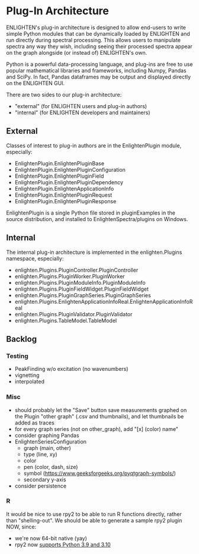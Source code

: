 # Plug-In Architecture

ENLIGHTEN's plug-in architecture is designed to allow end-users to write simple 
Python modules that can be dynamically loaded by ENLIGHTEN and run directly 
during spectral processing.  This allows users to manipulate spectra any way they
wish, including seeing their processed spectra appear on the graph alongside (or
instead of) ENLIGHTEN's own.

Python is a powerful data-processing language, and plug-ins are free to use 
popular mathematical libraries and frameworks, including Numpy, Pandas and SciPy.
In fact, Pandas dataframes may be output and displayed directly on the ENLIGHTEN
GUI.

There are two sides to our plug-in architecture:

- "external" (for ENLIGHTEN users and plug-in authors)
- "internal" (for ENLIGHTEN developers and maintainers)

## External

Classes of interest to plug-in authors are in the EnlightenPlugin module, 
especially:

- EnlightenPlugin.EnlightenPluginBase
- EnlightenPlugin.EnlightenPluginConfiguration
- EnlightenPlugin.EnlightenPluginField
- EnlightenPlugin.EnlightenPluginDependency
- EnlightenPlugin.EnlightenApplicationInfo
- EnlightenPlugin.EnlightenPluginRequest
- EnlightenPlugin.EnlightenPluginResponse

EnlightenPlugin is a single Python file stored in pluginExamples in the source 
distribution, and installed to EnlightenSpectra/plugins on Windows.

## Internal

The internal plug-in architecture is implemented in the enlighten.Plugins 
namespace, especially:

- enlighten.Plugins.PluginController.PluginController
- enlighten.Plugins.PluginWorker.PluginWorker
- enlighten.Plugins.PluginModuleInfo.PluginModuleInfo
- enlighten.Plugins.PluginFieldWidget.PluginFieldWidget
- enlighten.Plugins.PluginGraphSeries.PluginGraphSeries
- enlighten.Plugins.EnlightenApplicationInfoReal.EnlightenApplicationInfoReal
- enlighten.Plugins.PluginValidator.PluginValidator
- enlighten.Plugins.TableModel.TableModel

## Backlog

### Testing

- PeakFinding w/o excitation (no wavenumbers)
- vignetting
- interpolated

### Misc

- should probably let the "Save" button save measurements graphed on the Plugin 
  "other graph" (.csv and thumbnails), and let thumbnails be added as traces
- for every graph series (not on other\_graph), add "[x] (color) name"
- consider graphing Pandas
- EnlightenSeriesConfiguration
    - graph (main, other)
    - type (line, xy)
    - color
    - pen (color, dash, size)
    - symbol (https://www.geeksforgeeks.org/pyqtgraph-symbols/)
    - secondary y-axis
- consider persistence 

### R

It would be nice to use rpy2 to be able to run R functions directly, rather than
"shelling-out".  We should be able to generate a sample rpy2 plugin NOW, since:

- we're now 64-bit native (yay)
- rpy2 now [supports Python 3.9 and 3.10](https://github.com/rpy2/rpy2/pull/853)
